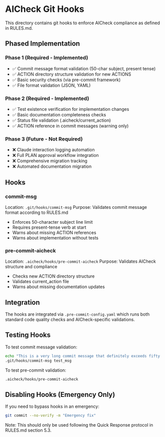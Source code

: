 # AICheck Git Hooks

This directory contains git hooks to enforce AICheck compliance as defined in RULES.md.

## Phased Implementation

### Phase 1 (Required - Implemented)

- ✅ Commit message format validation (50-char subject, present tense)
- ✅ ACTION directory structure validation for new ACTIONS
- ✅ Basic security checks (via pre-commit framework)
- ✅ File format validation (JSON, YAML)

### Phase 2 (Required - Implemented)

- ✅ Test existence verification for implementation changes
- ✅ Basic documentation completeness checks
- ✅ Status file validation (.aicheck/current_action)
- ✅ ACTION reference in commit messages (warning only)

### Phase 3 (Future - Not Required)

- ❌ Claude interaction logging automation
- ❌ Full PLAN approval workflow integration
- ❌ Comprehensive migration tracking
- ❌ Automated documentation migration

## Hooks

### commit-msg

Location: `.git/hooks/commit-msg`
Purpose: Validates commit message format according to RULES.md

- Enforces 50-character subject line limit
- Requires present-tense verb at start
- Warns about missing ACTION references
- Warns about implementation without tests

### pre-commit-aicheck

Location: `.aicheck/hooks/pre-commit-aicheck`
Purpose: Validates AICheck structure and compliance

- Checks new ACTION directory structure
- Validates current_action file
- Warns about missing documentation updates

## Integration

The hooks are integrated via `.pre-commit-config.yaml` which runs both standard code quality checks and AICheck-specific validations.

## Testing Hooks

To test commit message validation:

```bash
echo "This is a very long commit message that definitely exceeds fifty characters" > test_msg
.git/hooks/commit-msg test_msg
```

To test pre-commit validation:

```bash
.aicheck/hooks/pre-commit-aicheck
```

## Disabling Hooks (Emergency Only)

If you need to bypass hooks in an emergency:

```bash
git commit --no-verify -m "Emergency fix"
```

Note: This should only be used following the Quick Response protocol in RULES.md section 5.3.